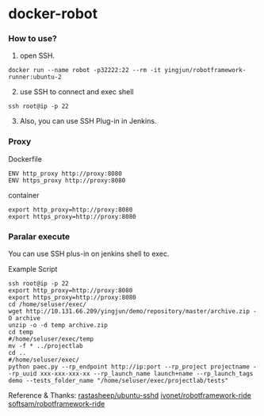 # docker-robot


### How to use?
1. open SSH.
```
docker run --name robot -p32222:22 --rm -it yingjun/robotframework-runner:ubuntu-2
```

2. use SSH to connect and exec shell
```
ssh root@ip -p 22
```

3. Also, you can use SSH Plug-in in Jenkins.



### Proxy
Dockerfile
```
ENV http_proxy http://proxy:8080
ENV https_proxy http://proxy:8080
```

container
```
export http_proxy=http://proxy:8080
export https_proxy=http://proxy:8080
```


### Paralar execute 
You can use SSH plus-in on jenkins shell to exec.

Example Script
```
ssh root@ip -p 22
export http_proxy=http://proxy:8080
export https_proxy=http://proxy:8080
cd /home/seluser/exec/
wget http://10.131.66.209/yingjun/demo/repository/master/archive.zip -O archive
unzip -o -d temp archive.zip
cd temp
#/home/seluser/exec/temp
mv -f * ../projectlab
cd ..
#/home/seluser/exec/
python paec.py --rp_endpoint http://ip:port --rp_project projectname --rp_uuid xxx-xxx-xxx-xx --rp_launch_name launch+name --rp_launch_tags demo --tests_folder_name "/home/seluser/exec/projectlab/tests"
```


Reference & Thanks:
[rastasheep/ubuntu-sshd](https://hub.docker.com/r/rastasheep/ubuntu-sshd/)
[ivonet/robotframework-ride](https://hub.docker.com/r/ivonet/robotframework-ride/~/dockerfile/)
[softsam/robotframework-ride](https://hub.docker.com/r/softsam/robotframework-ride)